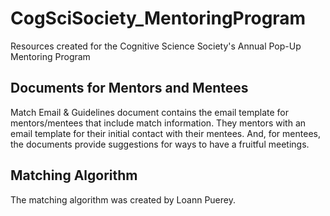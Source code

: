 # CogSciSociety_MentoringProgram
Resources created for the Cognitive Science Society's Annual Pop-Up Mentoring Program

## Documents for Mentors and Mentees
Match Email & Guidelines document contains the email template for mentors/mentees that include match information. They mentors with an email template for their initial contact with their mentees. And, for mentees, the documents provide suggestions for ways to have a fruitful meetings.

## Matching Algorithm
The matching algorithm was created by Loann Puerey. 
